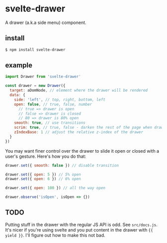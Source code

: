 # svelte-drawer

A drawer (a.k.a side menu) component.

## install

```sh
$ npm install svelte-drawer
```

## example

```js
import Drawer from 'svelte-drawer'

const drawer = new Drawer({
  target: aDomNode, // element where the drawer will be rendered
  data: {
    side: 'left', // top, right, bottom, left
    open: false, // true, false, number
      // true => drawer is open
      // false => drawer is closed
      // 80 => drawer is 80% open
    smooth: true, // use transitions
    scrim: true, // true, false - darken the rest of the page when drawer is open
    zIndexBase: 1 // adjust the relative z-index of the drawer
  }
})
```

You may want finer control over the drawer to slide it open or closed with a user's gesture. Here's how you do that:

```js
drawer.set({ smooth: false }) // disable transition

drawer.set({ open: 5 }) // 5% open
drawer.set({ open: 6 }) // 6% open

drawer.set({ open: 100 }) // all the way open

drawer.observe('isOpen', isOpen => {})
```

## TODO

Putting stuff in the drawer with the regular JS API is odd. See `src/docs.js`. It's nicer if you're using svelte and you put content in the drawer with `{{ yield }}`. I'll figure out how to make this not bad.
